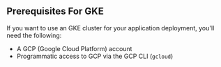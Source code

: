 ## Prerequisites For GKE

If you want to use an GKE cluster for your application deployment, you'll need the following:
- A GCP (Google Cloud Platform) account
- Programmatic access to GCP via the GCP CLI (`gcloud`)